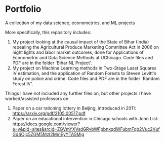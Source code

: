 # Portfolio
A collection of my data science, econometrics, and ML projects 

More specifically, this repository includes: 

1. My project looking at the causal impact of the State of Bihar (India) repealing the Agricultural Produce Marketing Committee Act in 2006 on night lights and labor market outcomes, done for Applications of Econometric and Data Science Methods at UChicago. Code files and PDF are in the folder 'Bihar NL Project'. 
2. My project on Machine Learning methods in Two-Stage Least Squares IV estimation, and the application of Random Forests to Steven Levitt's study on police and crime. Code files and PDF are in the folder 'Random Forest IV'. 


Things I have not included any further files on, but other projects I have worked/assisted professors on: 

1. Paper on a car rationing lottery in Beijing, introduced in 2011: https://arxiv.org/pdf/2105.00517.pdf
2. Paper on an educational intervention in Chicago schools with John List: https://docs.google.com/viewer?a=v&pid=sites&srcid=ZGVmYXVsdGRvbWFpbnxqdWFubmFqb2Vuc2VufGd4Ojc5ZGM5MzI2MmEyYTA5Mjg
